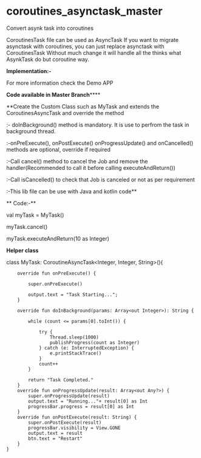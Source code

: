 # coroutines_asynctask_master
Convert asynk task into coroutines 

CoroutinesTask file can be used as AsyncTask
If you want to migrate asynctask with coroutines, you can just replace asynctask with CoroutinesTask
Without much change it will handle all the thinks what AsynkTask do but coroutine way.



**Implementation:-**

For more information check the Demo APP

**Code available in Master Branch******

**Create the Custom Class such as MyTask and extends the CoroutinesAsyncTask and override the method

   :- doInBackground() method is mandatory. It is use to perfrom the task in background thread.
   
   :-onPreExecute(), onPostExecute() onProgressUpdate() and onCancelled() methods are optional, override if required
   
   :-Call cancel() method to cancel the Job and remove the handler(Recommended to call it before calling executeAndReturn())
   
   :-Call isCancelled() to check that Job is canceled or not as per requirement
   
   :-This lib file can be use with Java and kotlin code**
   
   
  ** Code:-**
  
  val myTask = MyTask()
  
  myTask.cancel()
  
  myTask.executeAndReturn(10 as Integer)
  
  
  **Helper class**
  
  class MyTask: CoroutineAsyncTask<Integer, Integer, String>(){
  
        override fun onPreExecute() {
		  
            super.onPreExecute()
				
            output.text = "Task Starting...";
        }
		  
        override fun doInBackground(params: Array<out Integer>): String {
		  
            while (count <= params[0].toInt()) {
				
                try {
                    Thread.sleep(1000)
                    publishProgress(count as Integer)
                } catch (e: InterruptedException) {
                    e.printStackTrace()
                }
                count++
            }
				
            return "Task Completed."
        }
        override fun onProgressUpdate(result: Array<out Any?>) {
            super.onProgressUpdate(result)
            output.text = "Running..."+ result[0] as Int
            progressBar.progress = result[0] as Int
        }
        override fun onPostExecute(result: String) {
            super.onPostExecute(result)
            progressBar.visibility = View.GONE
            output.text = result
            btn.text = "Restart"
        }
    }
